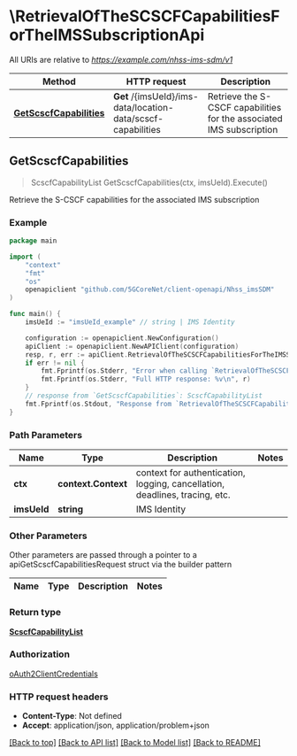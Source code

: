 # \RetrievalOfTheSCSCFCapabilitiesForTheIMSSubscriptionApi

All URIs are relative to *https://example.com/nhss-ims-sdm/v1*

Method | HTTP request | Description
------------- | ------------- | -------------
[**GetScscfCapabilities**](RetrievalOfTheSCSCFCapabilitiesForTheIMSSubscriptionApi.md#GetScscfCapabilities) | **Get** /{imsUeId}/ims-data/location-data/scscf-capabilities | Retrieve the S-CSCF capabilities for the associated IMS subscription



## GetScscfCapabilities

> ScscfCapabilityList GetScscfCapabilities(ctx, imsUeId).Execute()

Retrieve the S-CSCF capabilities for the associated IMS subscription

### Example

```go
package main

import (
    "context"
    "fmt"
    "os"
    openapiclient "github.com/5GCoreNet/client-openapi/Nhss_imsSDM"
)

func main() {
    imsUeId := "imsUeId_example" // string | IMS Identity

    configuration := openapiclient.NewConfiguration()
    apiClient := openapiclient.NewAPIClient(configuration)
    resp, r, err := apiClient.RetrievalOfTheSCSCFCapabilitiesForTheIMSSubscriptionApi.GetScscfCapabilities(context.Background(), imsUeId).Execute()
    if err != nil {
        fmt.Fprintf(os.Stderr, "Error when calling `RetrievalOfTheSCSCFCapabilitiesForTheIMSSubscriptionApi.GetScscfCapabilities``: %v\n", err)
        fmt.Fprintf(os.Stderr, "Full HTTP response: %v\n", r)
    }
    // response from `GetScscfCapabilities`: ScscfCapabilityList
    fmt.Fprintf(os.Stdout, "Response from `RetrievalOfTheSCSCFCapabilitiesForTheIMSSubscriptionApi.GetScscfCapabilities`: %v\n", resp)
}
```

### Path Parameters


Name | Type | Description  | Notes
------------- | ------------- | ------------- | -------------
**ctx** | **context.Context** | context for authentication, logging, cancellation, deadlines, tracing, etc.
**imsUeId** | **string** | IMS Identity | 

### Other Parameters

Other parameters are passed through a pointer to a apiGetScscfCapabilitiesRequest struct via the builder pattern


Name | Type | Description  | Notes
------------- | ------------- | ------------- | -------------


### Return type

[**ScscfCapabilityList**](ScscfCapabilityList.md)

### Authorization

[oAuth2ClientCredentials](../README.md#oAuth2ClientCredentials)

### HTTP request headers

- **Content-Type**: Not defined
- **Accept**: application/json, application/problem+json

[[Back to top]](#) [[Back to API list]](../README.md#documentation-for-api-endpoints)
[[Back to Model list]](../README.md#documentation-for-models)
[[Back to README]](../README.md)

